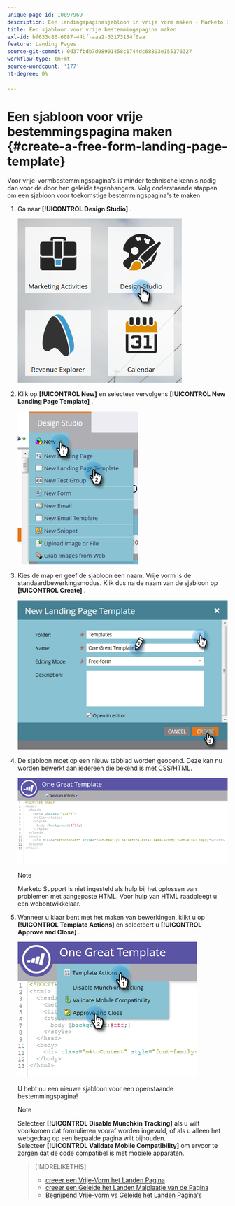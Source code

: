 ```yaml
---
unique-page-id: 10097969
description: Een landingspaginasjabloon in vrije vorm maken - Marketo Docs - Productdocumentatie
title: Een sjabloon voor vrije bestemmingspagina maken
exl-id: bf633c86-6087-44bf-aaa2-63173154f0aa
feature: Landing Pages
source-git-commit: 0d37fbdb7d08901458c1744dc68893e155176327
workflow-type: tm+mt
source-wordcount: '177'
ht-degree: 0%

---
```


# Een sjabloon voor vrije bestemmingspagina maken {#create-a-free-form-landing-page-template}

Voor vrije-vormbestemmingspagina&#39;s is minder technische kennis nodig dan voor de door hen geleide tegenhangers. Volg onderstaande stappen om een sjabloon voor toekomstige bestemmingspagina&#39;s te maken.

1. Ga naar **[!UICONTROL Design Studio]** .

   ![](assets/one.png)

1. Klik op **[!UICONTROL New]** en selecteer vervolgens **[!UICONTROL New Landing Page Template]** .

   ![](assets/two.png)

1. Kies de map en geef de sjabloon een naam. Vrije vorm is de standaardbewerkingsmodus. Klik dus na de naam van de sjabloon op **[!UICONTROL Create]** .

   ![](assets/three.png)

1. De sjabloon moet op een nieuw tabblad worden geopend. Deze kan nu worden bewerkt aan iedereen die bekend is met CSS/HTML.

   ![](assets/four.png)

   >[!NOTE]
   >
   >Marketo Support is niet ingesteld als hulp bij het oplossen van problemen met aangepaste HTML. Voor hulp van HTML raadpleegt u een webontwikkelaar.

1. Wanneer u klaar bent met het maken van bewerkingen, klikt u op **[!UICONTROL Template Actions]** en selecteert u **[!UICONTROL Approve and Close]** .

   ![](assets/five.png)

   U hebt nu een nieuwe sjabloon voor een openstaande bestemmingspagina!

   >[!NOTE]
   >
   >Selecteer **[!UICONTROL Disable Munchkin Tracking]** als u wilt voorkomen dat formulieren vooraf worden ingevuld, of als u alleen het webgedrag op een bepaalde pagina wilt bijhouden.\
   >Selecteer **[!UICONTROL Validate Mobile Compatibility]** om ervoor te zorgen dat de code compatibel is met mobiele apparaten.

   >[!MORELIKETHIS]
   >
   >* [ creeer een Vrije-Vorm het Landen Pagina ](/help/marketo/product-docs/demand-generation/landing-pages/free-form-landing-pages/create-a-free-form-landing-page.md)
   >* [ creeer een Geleide het Landen Malplaatje van de Pagina ](/help/marketo/product-docs/demand-generation/landing-pages/landing-page-templates/create-a-guided-landing-page-template.md)
   >* [ Begrijpend Vrije-vorm vs Geleide het Landen Pagina&#39;s ](/help/marketo/product-docs/demand-generation/landing-pages/understanding-landing-pages/understanding-free-form-vs-guided-landing-pages.md)
